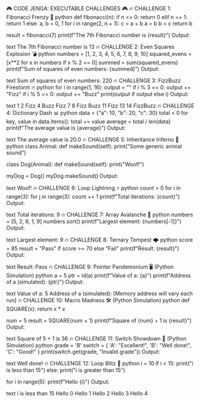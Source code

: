 🎮 CODE JENGA: EXECUTABLE CHALLENGES 🎮
🔥 CHALLENGE 1: Fibonacci Frenzy 🧮
python
def fibonacci(n):
    if n <= 0:
        return 0
    elif n == 1:
        return 1
    else:
        a, b = 0, 1
        for i in range(2, n + 1):
            c = a + b
            a = b
            b = c
        return b

result = fibonacci(7)
print(f"The 7th Fibonacci number is {result}")
Output:

text
The 7th Fibonacci number is 13
🔥 CHALLENGE 2: Even Squares Explosion 💣
python
numbers = [1, 2, 3, 4, 5, 6, 7, 8, 9, 10]
squared_evens = [x**2 for x in numbers if x % 2 == 0]
summed = sum(squared_evens)
print(f"Sum of squares of even numbers: {summed}")
Output:

text
Sum of squares of even numbers: 220
🔥 CHALLENGE 3: FizzBuzz Firestorm 🔥
python
for i in range(1, 16):
    output = ""
    if i % 3 == 0:
        output += "Fizz"
    if i % 5 == 0:
        output += "Buzz"
    print(output if output else i)
Output:

text
1
2
Fizz
4
Buzz
Fizz
7
8
Fizz
Buzz
11
Fizz
13
14
FizzBuzz
🔥 CHALLENGE 4: Dictionary Dash 📊
python
data = {"a": 10, "b": 20, "c": 30}
total = 0
for key, value in data.items():
    total += value
average = total / len(data)
print(f"The average value is {average}")
Output:

text
The average value is 20.0
🔥 CHALLENGE 5: Inheritance Inferno 🐶
python
class Animal:
    def makeSound(self):
        print("Some generic animal sound")

class Dog(Animal):
    def makeSound(self):
        print("Woof!")

myDog = Dog()
myDog.makeSound()
Output:

text
Woof!
🔥 CHALLENGE 6: Loop Lightning ⚡
python
count = 0
for i in range(3):
    for j in range(3):
        count += 1
print(f"Total iterations: {count}")
Output:

text
Total iterations: 9
🔥 CHALLENGE 7: Array Avalanche 🌊
python
numbers = [5, 2, 8, 1, 9]
numbers.sort()
print(f"Largest element: {numbers[-1]}")
Output:

text
Largest element: 9
🔥 CHALLENGE 8: Ternary Tempest 🌩
python
score = 85
result = "Pass" if score >= 70 else "Fail"
print(f"Result: {result}")
Output:

text
Result: Pass
🔥 CHALLENGE 9: Pointer Pandemonium 🖥 (Python Simulation)
python
a = 5
ptr = id(a)
print(f"Value of a: {a}")
print(f"Address of a (simulated): {ptr}")
Output:

text
Value of a: 5
Address of a (simulated): [Memory address will vary each run]
🔥 CHALLENGE 10: Macro Madness 🛠 (Python Simulation)
python
def SQUARE(x):
    return x * x

num = 5
result = SQUARE(num + 1)
print(f"Square of {num} + 1 is {result}")
Output:

text
Square of 5 + 1 is 36
🔥 CHALLENGE 11: Switch Showdown 📜 (Python Simulation)
python
grade = 'B'
switch = {
    'A': "Excellent!",
    'B': "Well done!",
    'C': "Good!"
}
print(switch.get(grade, "Invalid grade"))
Output:

text
Well done!
🔥 CHALLENGE 12: Loop Blitz 🔄
python
i = 10
if i < 15:
    print("i is less than 15")
else:
    print("i is greater than 15")

for i in range(5):
    print(f"Hello {i}")
Output:

text
i is less than 15
Hello 0
Hello 1
Hello 2
Hello 3
Hello 4
